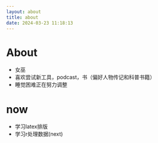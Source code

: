 ```yaml
---
layout: about
title: about
date: 2024-03-23 11:18:13
---
```


# About
- 女巫
- 喜欢尝试新工具，podcast，书（偏好人物传记和科普书籍）
- 睡觉困难正在努力调整

# now
- 学习latex排版
- 学习r处理数据(next)